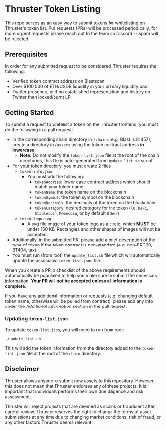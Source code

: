 # Thruster Token Listing
This repo serves as an easy way to submit tokens for whitelisting on Thruster's token list. Pull requests (PRs) will be processed periodically, for more urgent requests please reach out to the team on Discord -- spam will be rejected.

## Prerequisites
In order for any submitted request to be considered, Thruster requires the following:
- Verified token contract address on Blastscan
- Over $100,000 of ETH/USDB liquidity in your primary liquidity pool
- Twitter presence, or if no established representation and history on Twitter then locked/burnt LP

## Getting Started
To submit a request to whitelist a token on the Thruster frontend, you must do the following in a pull request:
- In the corresponding chain directory in `/chains` (e.g. Blast is 81457), create a directory in `/assets` using the token contract address **in lowercase**.
    - **Note:** Do not modify the `token-list.json` file at the root of the chain directories, this file is auto-generated from `update_list.sh` script.
- For your token directory, you must create 2 files:
    - `token-info.json`
        - You must add the following:
            - `tokenAddress`: lower case contract address which should match your folder name
            - `tokenName`: the token name on the blockchain
            - `tokenSymbol`: the token symbol on the blockchain
            - `tokenDecimals`: the decimals of the token on the blockchain
            - `tokenCategory`: desired category for the token (i.e. `DeFi`, `Stablecoin`, `Memecoin`, or by default `Other`)
    - `token-logo.svg`
        - A svg file image of your token logo as a circle, which **MUST** be under 150 KB. Rectangles and other shapes of images will not be accepted.
- Additionally, in the submitted PR, please add a brief description of the type of token if the token contract is non-standard (e.g. non-ERC20, BT404, tax).
- You must run (from root) the `update_list.sh` file which will automatically update the associated `token-list.json` file.

When you create a PR, a checklist of the above requirements should automatically be populated to help you make sure to submit the necessary information. **Your PR will not be accepted unless all information is complete.**

If you have any additional information or requests (e.g. changing default token name, otherwise will be pulled from contract), please add any info under the *Additional Information* section in the pull request.

### Updating `token-list.json`
To update `token-list.json`, you will need to run from root:
```
./update_list.sh
```

This will add the token information from the directory added to the `token-list.json` file at the root of the `chain` directory.

## Disclaimer
Thruster allows anyone to submit new assets to this repository. However, this does not mean that Thruster endorses any of these projects. It is important that individuals performs their own due diligence and risk assessment.

Thruster will reject projects that are deemed as scams or fraudulent after careful review. Thruster reserves the right to change the terms of asset submissions at any time due to changing market conditions, risk of fraud, or any other factors Thruster deems relevant.
